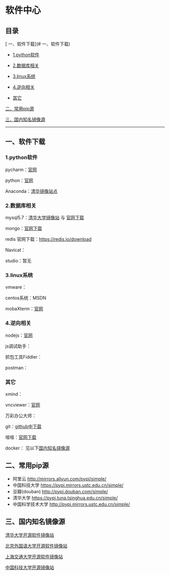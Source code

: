 # 软件中心

## 目录

[ 一、软件下载](# 一、软件下载)

- [1.python软件](#1.python软件)

- [2.数据库相关](#2.数据库相关)

- [3.linux系统](#3.linux系统)

- [4.逆向相关](#4.逆向相关)

- [其它](#其它)

[二、常用pip源](#二、常用pip源)

[三、国内知名镜像源](#三、国内知名镜像源)

---

## 一、软件下载

### 1.python软件

pycharm：[官网](https://www.jetbrains.com/pycharm/download/)

python：[官网](https://www.python.org/downloads/)

Anaconda：[清华镜像站点](https://mirrors.tuna.tsinghua.edu.cn/anaconda/archive/)

### 2.数据库相关

mysql5.7：[清华大学镜像站](https://mirrors.tuna.tsinghua.edu.cn/mysql/downloads/) 与 [官网下载](https://dev.mysql.com/downloads/mysql/)

mongo：[官网下载](https://www.mongodb.com/try/download/community)

redis 官网下载：https://redis.io/download

Navicat：

studio：暂无

### 3.linux系统

vmware：

centos系统：MSDN

mobaXterm：[官网](https://mobaxterm.mobatek.net/download.html)

### 4.逆向相关

nodejs：[官网](https://nodejs.org/en/download/)

js调试助手：

抓包工具Fiddler：

postman：

### 其它

xmind：

vncviewer：[官网](https://www.realvnc.com/en/connect/download/viewer/)

万彩办公大师：

git：[github中下载](https://github.com/waylau/git-for-win/)

喧喧：[官网下载](https://www.xuanim.com/page/download2.html)

docker： 见以下[国内知名镜像源](#国内知名镜像源)



## 二、常用pip源

- 阿里云 http://mirrors.aliyun.com/pypi/simple/
- 中国科技大学 https://pypi.mirrors.ustc.edu.cn/simple/
- 豆瓣(douban) http://pypi.douban.com/simple/
- 清华大学 https://pypi.tuna.tsinghua.edu.cn/simple/
- 中国科学技术大学 http://pypi.mirrors.ustc.edu.cn/simple/

## 三、国内知名镜像源

[清华大学开源软件镜像站](https://mirrors.tuna.tsinghua.edu.cn/)

[北京外国语大学开源软件镜像站](https://mirrors.bfsu.edu.cn/)

[上海交通大学开源软件镜像站](https://mirrors.sjtug.sjtu.edu.cn/#/)

[中国科技大学开源镜像站](https://mirrors.ustc.edu.cn/)

